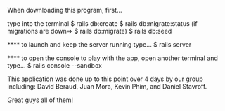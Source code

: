 

When downloading this program, first...

type into the terminal
$ rails db:create
$ rails db:migrate:status
(if migrations are down=> $ rails db:migrate)
$ rails db:seed

**** to launch and keep the server running type...
$ rails server

**** to open the console to play with the app, open another terminal and type...
$ rails console --sandbox

This application was done up to this point over 4 days by our group including:
David Beraud, Juan Mora, Kevin Phim, and Daniel Stavroff.

Great guys all of them!
